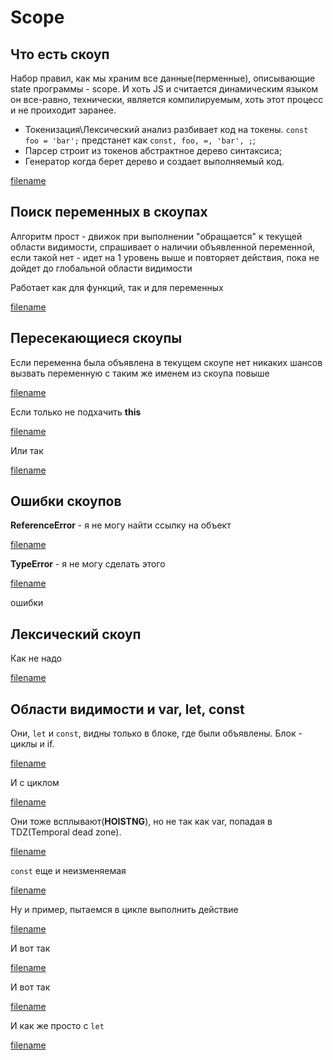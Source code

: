 # Scope

## Что есть скоуп
Набор правил, как мы храним все данные(перменные), описывающие state программы - scope. И хоть JS и считается динамическим языком он все-равно, технически, является компилируемым, хоть этот процесс и не проиходит заранее.  
* Токенизация\Лексический анализ разбивает код на токены. `const foo = 'bar';` предстанет как `const, foo, =, 'bar', ;`;
* Парсер строит из токенов абстрактное дерево синтаксиса;
* Генератор когда берет дерево и создает выполняемый код.

[filename](scopes.js ':include :type=code :fragment=scope') 

## Поиск переменных в скоупах

Алгоритм прост - движок при выполнении "обращается" к текущей области видимости, спрашивает о наличии объявленной переменной, если такой нет - идет на 1 уровень выше и повторяет действия, пока не дойдет до глобальной области видимости

Работает как для функций, так и для переменных

[filename](scopes.js ':include :type=code :fragment=nested')

## Пересекающиеся скоупы

Если переменна была объявлена в текущем скоупе нет никаких шансов вызвать переменную с таким же именем из скоупа повыше

[filename](scopes.js ':include :type=code :fragment=cross')

Если только не подхачить **this**

[filename](scopes.js ':include :type=code :fragment=crossThis')

Или так

[filename](scopes.js ':include :type=code :fragment=crossArrow')

## Ошибки скоупов

**ReferenceError** - я не могу найти ссылку на объект

[filename](scopes.js ':include :type=code :fragment=referenceError')

**TypeError** - я не могу сделать этого

[filename](scopes.js ':include :type=code :fragment=typeError')

ошибки

## Лексический скоуп

Как не надо

[filename](scopes.js ':include :type=code :fragment=cheating')


## Области видимости и var, let, const

Они, `let` и `const`, видны только в блоке, где были объявлены. Блок - циклы и if.

[filename](scopes.js ':include :type=code :fragment=letIf')

И с циклом 

[filename](scopes.js ':include :type=code :fragment=letLoop')

Они тоже всплывают(**HOISTNG**), но не так как var, попадая в TDZ(Temporal dead zone).

[filename](scopes.js ':include :type=code :fragment=tdz')

`const` еще и неизменяемая

[filename](scopes.js ':include :type=code :fragment=const')

Ну и пример, пытаемся в цикле выполнить действие

[filename](scopes.js ':include :type=code :fragment=example')

И вот так

[filename](scopes.js ':include :type=code :fragment=exampleF')

И вот так

[filename](scopes.js ':include :type=code :fragment=exampleIife')

И как же просто с `let`

[filename](scopes.js ':include :type=code :fragment=easylife')

